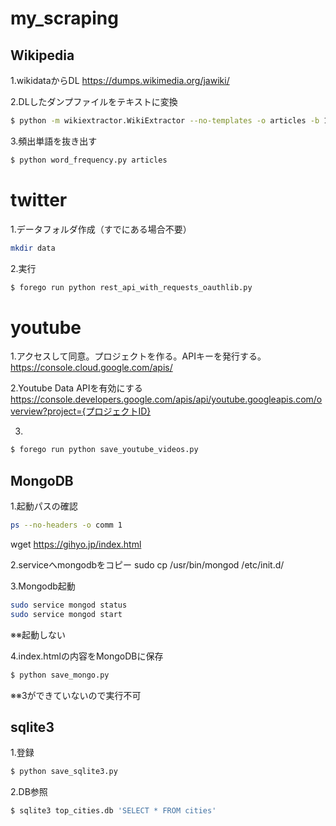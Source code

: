 # my_scraping

## Wikipedia
1.wikidataからDL
https://dumps.wikimedia.org/jawiki/

2.DLしたダンプファイルをテキストに変換
```bash
$ python -m wikiextractor.WikiExtractor --no-templates -o articles -b 100M jawiki-20210801-pages-articles-multistream1.xml-p1p114794.bz2
```

3.頻出単語を抜き出す
```bash
$ python word_frequency.py articles
```

# twitter
1.データフォルダ作成（すでにある場合不要）
```bash
mkdir data
```
2.実行
```bash
$ forego run python rest_api_with_requests_oauthlib.py
```

# youtube
1.アクセスして同意。プロジェクトを作る。APIキーを発行する。
https://console.cloud.google.com/apis/

2.Youtube Data APIを有効にする
https://console.developers.google.com/apis/api/youtube.googleapis.com/overview?project={プロジェクトID}

3.
```bash
$ forego run python save_youtube_videos.py 
```

## MongoDB
1.起動パスの確認
```bash
ps --no-headers -o comm 1
```
wget https://gihyo.jp/index.html

2.serviceへmongodbをコピー
sudo cp /usr/bin/mongod /etc/init.d/

3.Mongodb起動
```bash
sudo service mongod status
sudo service mongod start
```
※※起動しない

4.index.htmlの内容をMongoDBに保存
```bash
$ python save_mongo.py
```
※※3ができていないので実行不可

## sqlite3
1.登録
```bash
$ python save_sqlite3.py
```
2.DB参照
```bash
$ sqlite3 top_cities.db 'SELECT * FROM cities'
```